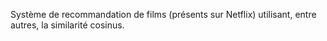 Système de recommandation de films (présents sur Netflix) utilisant, entre autres, la similarité cosinus.
